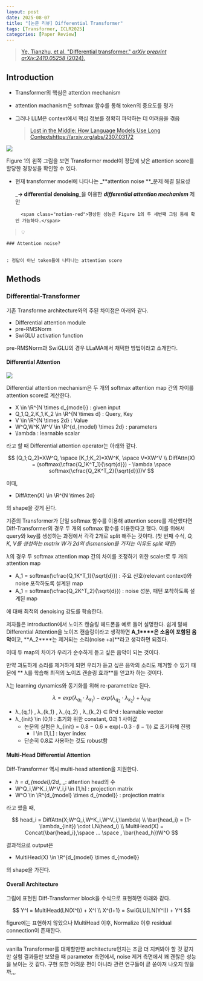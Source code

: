 ```yaml
---
layout: post
date: 2025-08-07
title: "[논문 리뷰] Differential Transformer"
tags: [Transformer, ICLR2025]
categories: [Paper Review]
---
```


> [Ye, Tianzhu, et al. "Differential transformer." ](https://arxiv.org/abs/2410.05258)[_arXiv preprint arXiv:2410.05258_](https://arxiv.org/abs/2410.05258)[ (2024).](https://arxiv.org/abs/2410.05258)



## Introduction

- Transformer의 핵심은 attention mechanism
- attention machanism은 softmax 함수를 통해 token의 중요도를 평가
- 그러나 LLM은 context에서 핵심 정보를 정확히 파악하는 데 어려움을 겪음

	> [Lost in the Middle: How Language Models Use Long Contextshttps://arxiv.org/abs/2307.03172](https://arxiv.org/abs/2307.03172)


![](https://prod-files-secure.s3.us-west-2.amazonaws.com/542b861c-36a8-4051-84e5-8804b6728dba/9083ea56-691a-4752-ae26-47f403431ac8/image.png?X-Amz-Algorithm=AWS4-HMAC-SHA256&X-Amz-Content-Sha256=UNSIGNED-PAYLOAD&X-Amz-Credential=ASIAZI2LB466VKZPVOYD%2F20251012%2Fus-west-2%2Fs3%2Faws4_request&X-Amz-Date=20251012T040106Z&X-Amz-Expires=3600&X-Amz-Security-Token=IQoJb3JpZ2luX2VjEHwaCXVzLXdlc3QtMiJHMEUCIDTglZJAeKp0A5E%2ByD93i4G5xvpiyDBUA7Eklgb4DsF5AiEAx124pr9BuII1Pa0uu56ssdpMMqYRWxj%2BMpQhO4QqcxIq%2FwMIJRAAGgw2Mzc0MjMxODM4MDUiDDNhG1H5DNcCWTK8zircA7Rn4l9nfXhGAS4GCpx0bL10mOFYuIj1EE4s1baIjRw6Jv66kZ1DcJZ7ycY6svI5Uypkn1G9sHUCgFVI5LSoeUPacicXXdDKZFNao6n6Cq1YHlHqx0kdMYneMbzVTtdFyIf9YL2uXhbEXwpDH0bDp94B5K0J6UVZ2WbX%2B5P1438ghL%2FzvgJGxyMjweTwNvaw5StsOQTXG6cXctq62cJx8qnq7DbCEPsjBh%2BAtxDdEwfiDFoasbyv3uFnXZhmOpFmGCBy2EU1ATtq5LB496RCuT2%2FJjrfgyPq1jMYuI80tl7bAm7hxb%2F1I0CCp926daiLenlxKo4wIyZ8dzTNqEZPw%2FJ6%2BBMXEUohYPSf4tbqS5Qv%2F7hthwcfYnflukteBTwJlLiL0pQnRPE61Pt%2BYd28lR6svKFzJe23U5tzHOmKpUgPR8Gqfh8VDg%2BZUA%2F2hcZ19Pyn9eVynHMAtIPSgwlzTojixxAGa0RSfzGqCF4EKE6bQf6%2BvrM7smZB4doHl0EKu1qFZ5DuBJuMxFtj%2BUI223u9BhwVJJsGtECk%2BG%2BkOxo1kCMuCpb%2FW4d1rM%2FsIONuPCPCrNGtYYZhpitboz3Xvv7SHYMEZlZetmanMMOXGIPmJ3SocCOOw95iwwSRMOjErMcGOqUB7Nm0WwyMosZzyvOhMI4GsMLg8XetQJ2ejyzev1%2FBe%2FFzFpVMBV%2BRu%2BG9IXylxm1j7JdvnTK%2FW4Vgiwp5M746hgaJKYbbHsVvJ4U5UoU3EJ%2ByyR1SM4lrSqgpWXWj2ivM2EOYWHfMj5GTXz0t1FCxsGnlX1%2FelNNpEbIgXxvBXUOV763k%2BdpYud7V0%2Fok1otQhEWXQLqvT9pck1WuEs9Eap2sKxeT&X-Amz-Signature=c30147f69e19e53ae2a347c0e577a9dac5bf5ad57c938a4deac2ce5eb518d1ca&X-Amz-SignedHeaders=host&x-amz-checksum-mode=ENABLED&x-id=GetObject)


Figure 1의 왼쪽 그림을 보면 Transformer model이 정답에 낮은 attention score를 할당한 경향성을 확인할 수 있다.

- 현재 transformer model에 나타나는 _**attention noise **_문제 해결 필요성

	_**→ differential denoising**_을 이용한 _**differential attention mechanism**_ 제안


		<span class="notion-red">향상된 성능은 Figure 1의 두 세번째 그림 통해 확인 가능하다.</span>


> 💡 


	### Attention noise?


	: 정답이 아닌 token들에 나타나는 attention score



## Methods



### Differential-Transformer


기존 Transforme architecture와의 주된 차이점은 아래와 같다.

- Differential attention module
- pre-RMSNorm
- SwiGLU activation function

pre-RMSNorm과 SwiGLU의 경우 LLaMA에서 채택한 방법이라고 소개한다.



#### Differential Attention


![](https://prod-files-secure.s3.us-west-2.amazonaws.com/542b861c-36a8-4051-84e5-8804b6728dba/116d70b2-1963-4810-9167-f4c7d8a06e8f/image.png?X-Amz-Algorithm=AWS4-HMAC-SHA256&X-Amz-Content-Sha256=UNSIGNED-PAYLOAD&X-Amz-Credential=ASIAZI2LB466VKZPVOYD%2F20251012%2Fus-west-2%2Fs3%2Faws4_request&X-Amz-Date=20251012T040106Z&X-Amz-Expires=3600&X-Amz-Security-Token=IQoJb3JpZ2luX2VjEHwaCXVzLXdlc3QtMiJHMEUCIDTglZJAeKp0A5E%2ByD93i4G5xvpiyDBUA7Eklgb4DsF5AiEAx124pr9BuII1Pa0uu56ssdpMMqYRWxj%2BMpQhO4QqcxIq%2FwMIJRAAGgw2Mzc0MjMxODM4MDUiDDNhG1H5DNcCWTK8zircA7Rn4l9nfXhGAS4GCpx0bL10mOFYuIj1EE4s1baIjRw6Jv66kZ1DcJZ7ycY6svI5Uypkn1G9sHUCgFVI5LSoeUPacicXXdDKZFNao6n6Cq1YHlHqx0kdMYneMbzVTtdFyIf9YL2uXhbEXwpDH0bDp94B5K0J6UVZ2WbX%2B5P1438ghL%2FzvgJGxyMjweTwNvaw5StsOQTXG6cXctq62cJx8qnq7DbCEPsjBh%2BAtxDdEwfiDFoasbyv3uFnXZhmOpFmGCBy2EU1ATtq5LB496RCuT2%2FJjrfgyPq1jMYuI80tl7bAm7hxb%2F1I0CCp926daiLenlxKo4wIyZ8dzTNqEZPw%2FJ6%2BBMXEUohYPSf4tbqS5Qv%2F7hthwcfYnflukteBTwJlLiL0pQnRPE61Pt%2BYd28lR6svKFzJe23U5tzHOmKpUgPR8Gqfh8VDg%2BZUA%2F2hcZ19Pyn9eVynHMAtIPSgwlzTojixxAGa0RSfzGqCF4EKE6bQf6%2BvrM7smZB4doHl0EKu1qFZ5DuBJuMxFtj%2BUI223u9BhwVJJsGtECk%2BG%2BkOxo1kCMuCpb%2FW4d1rM%2FsIONuPCPCrNGtYYZhpitboz3Xvv7SHYMEZlZetmanMMOXGIPmJ3SocCOOw95iwwSRMOjErMcGOqUB7Nm0WwyMosZzyvOhMI4GsMLg8XetQJ2ejyzev1%2FBe%2FFzFpVMBV%2BRu%2BG9IXylxm1j7JdvnTK%2FW4Vgiwp5M746hgaJKYbbHsVvJ4U5UoU3EJ%2ByyR1SM4lrSqgpWXWj2ivM2EOYWHfMj5GTXz0t1FCxsGnlX1%2FelNNpEbIgXxvBXUOV763k%2BdpYud7V0%2Fok1otQhEWXQLqvT9pck1WuEs9Eap2sKxeT&X-Amz-Signature=0c4a78a0f00a0a1e1bca51766bb6875251ed6344477a6aec0850bbdc76dff8e0&X-Amz-SignedHeaders=host&x-amz-checksum-mode=ENABLED&x-id=GetObject)


Differential attention mechanism은 두 개의 softmax attention map 간의 차이를 attention score로 계산한다.

- X \in \R^{N \times d\_{model}} : given input
- Q\_1,Q\_2,K\_1,K\_2 \in \R^{N \times d} : Query, Key
- V \in \R^{N \times 2d} : Value
- W^Q,W^K,W^V \in \R^{d\_{model} \times 2d} : parameters
- \lambda : learnable scalar

라고 할 때 Differential attention operator는 아래와 같다.


$$
[Q_1;Q_2]=XW^Q, \space [K_1;K_2]=XW^K, \space V=XW^V \\
DiffAttn(X) = (softmax(\cfrac{Q_1K^T_1}{\sqrt{d}}) - \lambda \space softmax(\cfrac{Q_2K^T_2}{\sqrt{d}}))V
$$


이때,

- DiffAtten(X) \in \R^{N \times 2d}

의 shape을 갖게 된다.


기존의 Transformer가 단일 softmax 함수를 이용해 attention score를 계산했다면 Diff-Transformer의 경우 두 개의 softmax 함수를 이용한다고 했다. 이를 위해서 query와 key를 생성하는 과정에서 각각 2개로 split 해주는 것이다. <span class="notion-red">(첫 번째 수식, </span><span class="notion-red">_Q, K, V를 생성하는 matrix W가 2d의 dismension을 가지는 이유도 split 때문_</span><span class="notion-red">)</span>


 λ의 경우 두 softmax attention map 간의 차이를 조정하기 위한 scaler로 두 개의 attention map

- A\_1 = softmax(\cfrac{Q\_1K^T\_1}{\sqrt{d}}) : 주요 신호(relevant context)와 noise 포착하도록 설계된 map
- A\_1 = softmax(\cfrac{Q\_2K^T\_2}{\sqrt{d}}) : noise 성분, 패턴 포착하도록 설계된 map 

에 대해 최적의 denoising 강도를 학습한다.


저자들은 introduction에서 노이즈 캔슬링 헤드폰을 예로 들어 설명한다. 쉽게 말해 Differential Attention을 노이즈 캔슬링이라고 생각하면 **A\_1****은 소음이 포함된 음악**이고, **A\_2****는 제거되는 소리(noise +a)**라고 생각하면 되겠다. 


이때 두 map의 차이가 우리가 순수하게 듣고 싶은 음악이 되는 것이다. 


만약 과도하게 소리를 제거하게 되면 우리가 듣고 싶은 음악의 소리도 제거할 수 있기 때문에 ** λ를 학습해 최적의 노이즈 캔슬링 효과**를 얻고자 하는 것이다.


λ는 learning dynamics와 동기화를 위해 re-parametrize 된다.


$$
\lambda = exp(\lambda_{q_1} \cdot \lambda_{k_1}) - exp(\lambda_{q_2} \cdot \lambda_{k_2}) + \lambda_{init}
$$

- λ\_{q\_1} , λ\_{k\_1} , λ\_{q\_2} , λ\_{k\_2} ∈ R^d : learnable vector
- λ\_{init} \in (0,1) : 초기화 위한 constant, 0과 1 사이값
	- 논문의 실험은 λ\_{init} = 0.8 − 0.6 × exp(−0.3 · (l − 1)) 로 초기화해 진행
		- l \in [1,L] : layer index
	- 단순히 0.8로 사용하는 것도 robust함


#### **Multi-Head Differential Attention**


Diff-Transformer 역시 multi-head attention을 지원한다.

- _h = d\_{model}/2d__ _: attention head의 수
- W^Q\_i,W^K\_i,W^V\_i,i \in [1,h] : projection matrix
- W^O \in \R^{d\_{model} \times d\_{model}} : projection matrix

라고 했을 때,


$$
head_i = DiffAttn(X;W^Q_i,W^K_i,W^V_i,\lambda) \\
\bar{head_i} = (1-\lambda_{init}) \cdot LN(head_i) \\
MultiHead(X) = Concat(\bar{head_i},\space ... \space , \bar{head_h})W^O
$$


결과적으로 output은

- MultiHead(X) \in \R^{d\_{model} \times d\_{model}}

의 shape을 가진다.



#### Overall Architecture


그림에 표현된 Diff-Transformer block을 수식으로 표현하면 아래와 같다.


$$
Y^l = MultiHead(LN(X^l)) + X^l \\
X^{l+1} = SwiGLU(LN(Y^l)) + Y^l
$$


figure에는 표현하지 않았으나 MultiHead 이후, Normalize 이후 residual connection이 존재한다.


---


vanilla Transformer를 대체할만한 architecture인지는 조금 더 지켜봐야 할 것 같지만 실험 결과들만 보았을 때 parameter 측면에서, noise 제거 측면에서 꽤 괜찮은 성능을 보이는 것 같다. 구현 또한 어려운 편이 아니라 관련 연구들이 곧 쏟아져 나오지 않을까,,,

